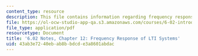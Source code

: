 ```yaml
---
content_type: resource
description: This file contains information regarding frequency response of LTI systems.
file: https://ol-ocw-studio-app-qa.s3.amazonaws.com/courses/6-02-introduction-to-eecs-ii-digital-communication-systems-fall-2012/43ab3e7240ebab8bbdcde3a8601abdac_MIT6_02F12_chap12.pdf
file_type: application/pdf
resourcetype: Document
title: '6.02 Notes, Chapter 12: Frequency Response of LTI Systems'
uid: 43ab3e72-40eb-ab8b-bdcd-e3a8601abdac
---
```

